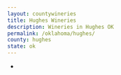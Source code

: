 ```yaml
---
layout: countywineries
title: Hughes Wineries
description: Wineries in Hughes OK
permalink: /oklahoma/hughes/
county: hughes
state: ok
---
```

-
